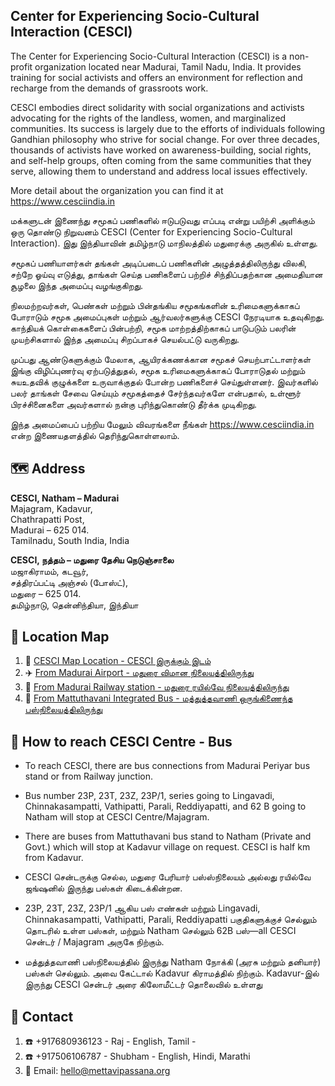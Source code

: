 

## Center for Experiencing Socio-Cultural Interaction (CESCI)

The Center for Experiencing Socio-Cultural Interaction (CESCI) is a non-profit organization located near Madurai, Tamil Nadu, India. It provides training for social activists and offers an environment for reflection and recharge from the demands of grassroots work.

CESCI embodies direct solidarity with social organizations and activists advocating for the rights of the landless, women, and marginalized communities. Its success is largely due to the efforts of individuals following Gandhian philosophy who strive for social change. For over three decades, thousands of activists have worked on awareness-building, social rights, and self-help groups, often coming from the same communities that they serve, allowing them to understand and address local issues effectively.

More detail about the organization you can find it at https://www.cesciindia.in

மக்களுடன் இணைந்து சமூகப் பணிகளில் ஈடுபடுவது எப்படி என்று பயிற்சி அளிக்கும் ஒரு தொண்டு நிறுவனம் CESCI (Center for Experiencing Socio-Cultural Interaction). இது இந்தியாவின் தமிழ்நாடு மாநிலத்தில் மதுரைக்கு அருகில் உள்ளது.

சமூகப் பணியாளர்கள் தங்கள் அடிப்படைப் பணிகளின் அழுத்தத்திலிருந்து விலகி, சற்றே ஓய்வு எடுத்து, தாங்கள் செய்த பணிகளைப் பற்றிச் சிந்திப்பதற்கான அமைதியான சூழலை இந்த அமைப்பு வழங்குகிறது.

நிலமற்றவர்கள், பெண்கள் மற்றும் பின்தங்கிய சமூகங்களின் உரிமைகளுக்காகப் போராடும் சமூக அமைப்புகள் மற்றும் ஆர்வலர்களுக்கு CESCI நேரடியாக உதவுகிறது. காந்தியக் கொள்கைகளைப் பின்பற்றி, சமூக மாற்றத்திற்காகப் பாடுபடும் பலரின் முயற்சிகளால் இந்த அமைப்பு சிறப்பாகச் செயல்பட்டு வருகிறது.

முப்பது ஆண்டுகளுக்கும் மேலாக, ஆயிரக்கணக்கான சமூகச் செயற்பாட்டாளர்கள் இங்கு விழிப்புணர்வு ஏற்படுத்துதல், சமூக உரிமைகளுக்காகப் போராடுதல் மற்றும் சுயஉதவிக் குழுக்களை உருவாக்குதல் போன்ற பணிகளைச் செய்துள்ளனர். இவர்களில் பலர் தாங்கள் சேவை செய்யும் சமூகத்தைச் சேர்ந்தவர்களே என்பதால், உள்ளூர் பிரச்சினைகளை அவர்களால் நன்கு புரிந்துகொண்டு தீர்க்க முடிகிறது.

இந்த அமைப்பைப் பற்றிய மேலும் விவரங்களை நீங்கள் https://www.cesciindia.in என்ற இணையதளத்தில் தெரிந்துகொள்ளலாம்.


## :world_map: Address

**CESCI, Natham – Madurai**\
Majagram, Kadavur,\
Chathrapatti Post,\
Madurai – 625 014.\
Tamilnadu, South India, India

**CESCI, நத்தம் – மதுரை தேசிய நெடுஞ்சாலை**\
மஜாகிராமம், கடவூர்,\
சத்திரப்பட்டி அஞ்சல் (போஸ்ட்),\
மதுரை – 625 014.\
 தமிழ்நாடு, தென்னிந்தியா, இந்தியா


## :round_pushpin: Location Map

1. :pushpin: [CESCI Map Location - CESCI இருக்கும் இடம்](https://maps.app.goo.gl/JzuHuRKgw8qGadtq8)
2. :airplane: [From Madurai Airport - மதுரை விமான நிலையத்திலிருந்து](https://maps.app.goo.gl/evG29MCAfL7pY4ba7)
3. :train: [From Madurai Railway station - மதுரை ரயில்வே நிலையத்திலிருந்து](https://maps.app.goo.gl/SJqsKdRodZeepG7B6)
4. :bus: [From Mattuthavani Integrated Bus - மத்துத்தவாணி ஒருங்கிணைந்த பஸ்நிலையத்திலிருந்து](https://maps.app.goo.gl/xqwikaQf6CNk7HDW7)


## :bus: How to reach CESCI Centre - Bus

* To reach CESCI, there are bus connections from Madurai Periyar bus stand or from Railway junction.
* Bus number 23P, 23T, 23Z, 23P/1, series going to Lingavadi, Chinnakasampatti, Vathipatti, Parali, Reddiyapatti, and 62 B going to Natham  will stop at CESCI Centre/Majagram.
* There are buses from Mattuthavani bus stand to Natham (Private and Govt.) which will stop at Kadavur village on request. CESCI is half km from Kadavur.

* CESCI சென்டருக்கு செல்ல, மதுரை பேரியார் பஸ்ஸ்நிலையம் அல்லது ரயில்வே ஜங்ஷனில் இருந்து பஸ்கள் கிடைக்கின்றன.
* 23P, 23T, 23Z, 23P/1 ஆகிய பஸ் எண்கள் மற்றும் Lingavadi, Chinnakasampatti, Vathipatti, Parali, Reddiyapatti பகுதிகளுக்குச் செல்லும் தொடரில் உள்ள பஸ்கள், மற்றும் Natham செல்லும் 62B பஸ்—all CESCI சென்டர் / Majagram அருகே நிற்கும்.
* மத்துத்தவாணி பஸ்நிலையத்தில் இருந்து Natham நோக்கி (அரசு மற்றும் தனியார்) பஸ்கள் செல்லும். அவை கேட்டால் Kadavur கிராமத்தில் நிற்கும். Kadavur-இல் இருந்து CESCI சென்டர் அரை கிலோமீட்டர் தொலைவில் உள்ளது

## :busts_in_silhouette: Contact

1. :phone: +917680936123 - Raj - English, Tamil -
2. :phone: +917506106787 - Shubham - English, Hindi, Marathi
3. :email: Email: hello@mettavipassana.org
